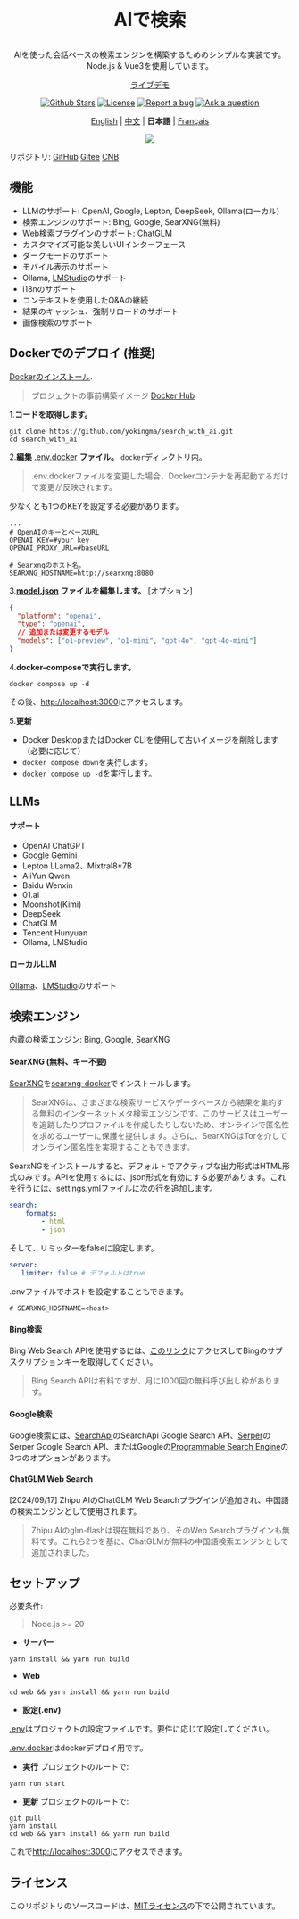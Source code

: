 <br>
<p align="center" style="font-size: 32px;"><b>AIで検索</b></p>
<p align="center">
  AIを使った会話ベースの検索エンジンを構築するためのシンプルな実装です。Node.js & Vue3を使用しています。
</p>
<p align="center">
  <a href="https://isou.chat/">ライブデモ</a>
</p>

<p align="center">
  <a href="https://github.com/yokingma/search_with_ai/stargazers"><img src="https://img.shields.io/github/stars/yokingma/search_with_ai" alt="Github Stars"></a>
  <a href="https://github.com/yokingma/search_with_ai/blob/main/LICENSE"><img src="https://img.shields.io/badge/license-MIT-purple" alt="License"></a>
  <a href="https://github.com/yokingma/search_with_ai/issues/new"><img src="https://img.shields.io/badge/Report a bug-Github-%231F80C0" alt="Report a bug"></a>
  <a href="https://github.com/yokingma/search_with_ai/discussions/new?category=q-a"><img src="https://img.shields.io/badge/Ask a question-Github-%231F80C0" alt="Ask a question"></a>
</p>

<div align="center">

[English](./README.md) | [中文](./README_CN.md) | **日本語**  | [Français](./README_FR.md)

</div>

<div align="center">
 <img src="./assets/screenshot.jpg"></img>
</div>

リポジトリ: [GitHub](https://github.com/yokingma/search_with_ai) [Gitee](https://gitee.com/zac_ma/search_with_ai) [CNB](https://cnb.cool/isou/AiSearch)

## 機能

* LLMのサポート: OpenAI, Google, Lepton, DeepSeek, Ollama(ローカル)
* 検索エンジンのサポート: Bing, Google, SearXNG(無料)
* Web検索プラグインのサポート: ChatGLM
* カスタマイズ可能な美しいUIインターフェース
* ダークモードのサポート
* モバイル表示のサポート
* Ollama, [LMStudio](https://github.com/lmstudio-ai/lms)のサポート
* i18nのサポート
* コンテキストを使用したQ&Aの継続
* 結果のキャッシュ、強制リロードのサポート
* 画像検索のサポート

## Dockerでのデプロイ (推奨)

[Dockerのインストール](https://docs.docker.com/install/).
> プロジェクトの事前構築イメージ [Docker Hub](https://hub.docker.com/r/zacma/aisearch/tags)

1.**コードを取得します。**

```shell
git clone https://github.com/yokingma/search_with_ai.git
cd search_with_ai
```

2.**編集** [.env.docker](https://github.com/yokingma/search_with_ai/blob/main/.env) **ファイル。** ```docker```ディレクトリ内。

> .env.dockerファイルを変更した場合、Dockerコンテナを再起動するだけで変更が反映されます。

少なくとも1つのKEYを設定する必要があります。

```shell
...
# OpenAIのキーとベースURL
OPENAI_KEY=#your key
OPENAI_PROXY_URL=#baseURL

# Searxngのホスト名。
SEARXNG_HOSTNAME=http://searxng:8080
```

3.**[model.json](https://github.com/yokingma/search_with_ai/blob/main/docker/model.json) ファイルを編集します。** [オプション]

```json
{
  "platform": "openai",
  "type": "openai",
  // 追加または変更するモデル
  "models": ["o1-preview", "o1-mini", "gpt-4o", "gpt-4o-mini"]
}
```

4.**docker-composeで実行します。**

```shell
docker compose up -d
```

その後、<http://localhost:3000>にアクセスします。

5.**更新**

- Docker DesktopまたはDocker CLIを使用して古いイメージを削除します（必要に応じて）
- ```docker compose down```を実行します。
- ```docker compose up -d```を実行します。

## LLMs

#### サポート

* OpenAI ChatGPT
* Google Gemini
* Lepton LLama2、Mixtral8*7B
* AliYun Qwen
* Baidu Wenxin
* 01.ai
* Moonshot(Kimi)
* DeepSeek
* ChatGLM
* Tencent Hunyuan
* Ollama, LMStudio

#### ローカルLLM

[Ollama](https://github.com/ollama/ollama)、[LMStudio](https://github.com/lmstudio-ai/lms)のサポート

## 検索エンジン

内蔵の検索エンジン: Bing, Google, SearXNG

#### SearXNG (無料、キー不要)

[SearXNG](https://github.com/searxng/searxng)を[searxng-docker](https://github.com/searxng/searxng-docker)でインストールします。
> SearXNGは、さまざまな検索サービスやデータベースから結果を集約する無料のインターネットメタ検索エンジンです。このサービスはユーザーを追跡したりプロファイルを作成したりしないため、オンラインで匿名性を求めるユーザーに保護を提供します。さらに、SearXNGはTorを介してオンライン匿名性を実現することもできます。

SearxNGをインストールすると、デフォルトでアクティブな出力形式はHTML形式のみです。APIを使用するには、json形式を有効にする必要があります。これを行うには、settings.ymlファイルに次の行を追加します。

```yaml
search:
    formats:
        - html
        - json
```

そして、リミッターをfalseに設定します。

```yaml
server:
   limiter: false # デフォルトはtrue
```

.envファイルでホストを設定することもできます。

```shell
# SEARXNG_HOSTNAME=<host>
```

#### Bing検索

Bing Web Search APIを使用するには、[このリンク](https://www.microsoft.com/en-us/bing/apis/bing-web-search-api)にアクセスしてBingのサブスクリプションキーを取得してください。
> Bing Search APIは有料ですが、月に1000回の無料呼び出し枠があります。

#### Google検索

Google検索には、[SearchApi](https://www.searchapi.io/)のSearchApi Google Search API、[Serper](https://www.serper.dev/)のSerper Google Search API、またはGoogleの[Programmable Search Engine](https://developers.google.com/custom-search)の3つのオプションがあります。

#### ChatGLM Web Search

[2024/09/17] Zhipu AIのChatGLM Web Searchプラグインが追加され、中国語の検索エンジンとして使用されます。
> Zhipu AIのglm-flashは現在無料であり、そのWeb Searchプラグインも無料です。これら2つを基に、ChatGLMが無料の中国語検索エンジンとして追加されました。

## セットアップ

必要条件:
> Node.js >= 20

* **サーバー**

```shell
yarn install && yarn run build
```

* **Web**

```shell
cd web && yarn install && yarn run build
```

* **設定(.env)**

[.env](https://github.com/yokingma/search_with_ai/blob/main/.env)はプロジェクトの設定ファイルです。要件に応じて設定してください。

[.env.docker](https://github.com/yokingma/search_with_ai/blob/main/docker/.env.docker)はdockerデプロイ用です。

* **実行**
プロジェクトのルートで:

```shell
yarn run start 
```

* **更新**
プロジェクトのルートで:

```shell
git pull
yarn install
cd web && yarn install && yarn run build
```

これで<http://localhost:3000>にアクセスできます。

## ライセンス

このリポジトリのソースコードは、[MITライセンス](LICENSE)の下で公開されています。

